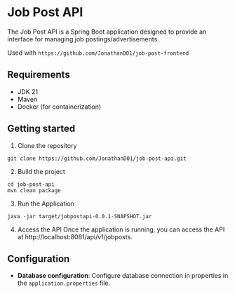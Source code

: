 # Job Post API
The Job Post API is a Spring Boot application designed to provide an interface for managing job postings/advertisements.

Used with `https://github.com/JonathanD01/job-post-frontend`

## Requirements
* JDK 21
* Maven
* Docker (for containerization)


## Getting started

1. Clone the repository
```
git clone https://github.com/JonathanD01/job-post-api.git
```

2. Build the project
```
cd job-post-api
mvn clean package
```

3. Run the Application
```
java -jar target/jobpostapi-0.0.1-SNAPSHOT.jar
```

4. Access the API
Once the application is running, you can access the API at http://localhost:8081/api/v1/jobposts.

## Configuration
* **Database configuration**: Configure database connection in properties in the `application.properties` file.
